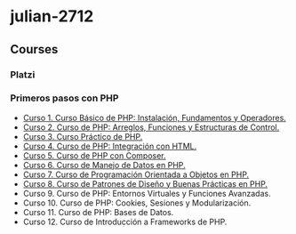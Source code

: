 # julian-2712
## Courses
### Platzi

### Primeros pasos con PHP

* [Curso 1. Curso Básico de PHP: Instalación, Fundamentos y Operadores.](https://github.com/julian-2712/Curso-1?tab=readme-ov-file#ruta-php)
* [Curso 2. Curso de PHP: Arreglos, Funciones y Estructuras de Control.](https://github.com/julian-2712/Curso-2?tab=readme-ov-file#ruta-php)
* [Curso 3. Curso Práctico de PHP.](https://github.com/julian-2712/Curso-3?tab=readme-ov-file#ruta-php)
* [Curso 4. Curso de PHP: Integración con HTML.](https://github.com/julian-2712/Curso-4?tab=readme-ov-file#ruta-php)
* [Curso 5. Curso de PHP con Composer.](https://github.com/julian-2712/Curso-5?tab=readme-ov-file#ruta-php)
* [Curso 6. Curso de Manejo de Datos en PHP.](https://github.com/julian-2712/Curso-6?tab=readme-ov-file#ruta-php)
* [Curso 7. Curso de Programación Orientada a Objetos en PHP.](https://github.com/julian-2712/Curso-7?tab=readme-ov-file#ruta-php)
* [Curso 8. Curso de Patrones de Diseño y Buenas Prácticas en PHP.](https://github.com/julian-2712/Curso-8?tab=readme-ov-file#ruta-php)
* Curso 9. Curso de PHP: Entornos Virtuales y Funciones Avanzadas.
* Curso 10. Curso de PHP: Cookies, Sesiones y Modularización.
* Curso 11. Curso de PHP: Bases de Datos.
* Curso 12. Curso de Introducción a Frameworks de PHP.
